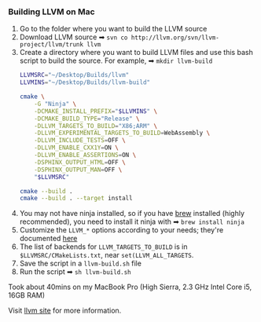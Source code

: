### Building LLVM on Mac

1. Go to the folder where you want to build the LLVM source
2. Download LLVM source ➡ `svn co http://llvm.org/svn/llvm-project/llvm/trunk llvm`
3. Create a directory where you want to build LLVM files and use this bash script to build the source. For example,  ➡ `mkdir llvm-build`
    ```bash
    LLVMSRC="~/Desktop/Builds/llvm"
    LLVMINS="~/Desktop/Builds/llvm-build"

    cmake \
        -G "Ninja" \
        -DCMAKE_INSTALL_PREFIX="$LLVMINS" \
        -DCMAKE_BUILD_TYPE="Release" \
        -DLLVM_TARGETS_TO_BUILD="X86;ARM" \
        -DLLVM_EXPERIMENTAL_TARGETS_TO_BUILD=WebAssembly \
        -DLLVM_INCLUDE_TESTS=OFF \
        -DLLVM_ENABLE_CXX1Y=ON \
        -DLLVM_ENABLE_ASSERTIONS=ON \
        -DSPHINX_OUTPUT_HTML=OFF \
        -DSPHINX_OUTPUT_MAN=OFF \
        "$LLVMSRC"

    cmake --build .
    cmake --build . --target install
    ```
4. You may not have ninja installed, so if you have [brew](https://brew.sh/) installed (highly recommended), you  need to install it ninja with ➡ `brew install ninja`
5. Customize the `LLVM_*` options according to your needs; they're documented [here](http://llvm.org/docs/CMake.html#llvm-specific-variables)
6. The list of backends for `LLVM_TARGETS_TO_BUILD` is in `$LLVMSRC/CMakeLists.txt`, near `set(LLVM_ALL_TARGETS`.
7. Save the script in a `llvm-build.sh` file
8. Run the script ➡ `sh llvm-build.sh`

Took about 40mins on my MacBook Pro (High Sierra, 2.3 GHz Intel Core i5, 16GB RAM)

Visit [llvm site](https://llvm.org/docs/GettingStarted.html) for more information.
